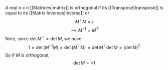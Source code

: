 A real $n\times n$ [[Matrices|matrix]] is orthogonal if its [[Transpose|transpose]] is equal to its [[Matrix Inverses|inverse]] or:
$$
M^{\top}M=I
$$
$$
 \implies M^{-1}=M^{\top}
$$
Note, since $\det M^{\top}=\det M$, we have 
$$
1=\det(M^{-1}M)=\det(M^{\top}M)=\det M^{\top}\det M=(\det M)^{2}
$$
So if $M$ is orthogonal,
$$
\det M=\pm 1
$$
